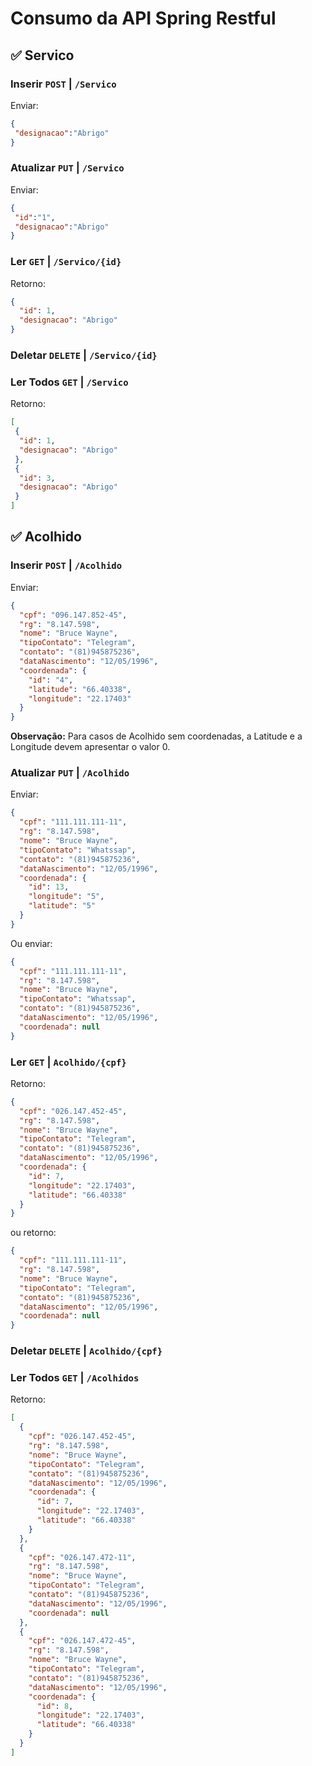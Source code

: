 # Consumo da API Spring Restful

## :white_check_mark: Servico

### Inserir `POST` | `/Servico`

Enviar: 
```json
{
 "designacao":"Abrigo"
}
```

### Atualizar `PUT` | `/Servico`

Enviar: 
```json
{
 "id":"1",
 "designacao":"Abrigo"
}
```

### Ler `GET` | `/Servico/{id}`

Retorno: 
```json
{
  "id": 1,
  "designacao": "Abrigo"
}
```

### Deletar `DELETE` | `/Servico/{id}`

### Ler Todos `GET` | `/Servico`

Retorno:
```json
[
 {
  "id": 1,
  "designacao": "Abrigo"
 },
 {
  "id": 3,
  "designacao": "Abrigo"
 }
]
```

## :white_check_mark: Acolhido

### Inserir `POST` | `/Acolhido`

Enviar: 
```json
{
  "cpf": "096.147.852-45",
  "rg": "8.147.598",
  "nome": "Bruce Wayne",
  "tipoContato": "Telegram",
  "contato": "(81)945875236",
  "dataNascimento": "12/05/1996",
  "coordenada": {
    "id": "4",
    "latitude": "66.40338",
    "longitude": "22.17403"
  }
}
```
**Observação:** Para casos de Acolhido sem coordenadas, a Latitude e a Longitude devem apresentar o valor 0.

### Atualizar `PUT` | `/Acolhido`

Enviar: 
```json
{
  "cpf": "111.111.111-11",
  "rg": "8.147.598",
  "nome": "Bruce Wayne",
  "tipoContato": "Whatssap",
  "contato": "(81)945875236",
  "dataNascimento": "12/05/1996",
  "coordenada": {
    "id": 13,
    "longitude": "5",
    "latitude": "5"
  }
}
```

Ou enviar: 
```json
{
  "cpf": "111.111.111-11",
  "rg": "8.147.598",
  "nome": "Bruce Wayne",
  "tipoContato": "Whatssap",
  "contato": "(81)945875236",
  "dataNascimento": "12/05/1996",
  "coordenada": null
}
```

### Ler `GET` | `Acolhido/{cpf}`

Retorno:
```json
{
  "cpf": "026.147.452-45",
  "rg": "8.147.598",
  "nome": "Bruce Wayne",
  "tipoContato": "Telegram",
  "contato": "(81)945875236",
  "dataNascimento": "12/05/1996",
  "coordenada": {
    "id": 7,
    "longitude": "22.17403",
    "latitude": "66.40338"
  }
}
```

ou retorno: 
```json
{
  "cpf": "111.111.111-11",
  "rg": "8.147.598",
  "nome": "Bruce Wayne",
  "tipoContato": "Telegram",
  "contato": "(81)945875236",
  "dataNascimento": "12/05/1996",
  "coordenada": null
}
```
### Deletar `DELETE` | `Acolhido/{cpf}`

### Ler Todos `GET` | `/Acolhidos`

Retorno:
```json
[
  {
    "cpf": "026.147.452-45",
    "rg": "8.147.598",
    "nome": "Bruce Wayne",
    "tipoContato": "Telegram",
    "contato": "(81)945875236",
    "dataNascimento": "12/05/1996",
    "coordenada": {
      "id": 7,
      "longitude": "22.17403",
      "latitude": "66.40338"
    }
  },
  {
    "cpf": "026.147.472-11",
    "rg": "8.147.598",
    "nome": "Bruce Wayne",
    "tipoContato": "Telegram",
    "contato": "(81)945875236",
    "dataNascimento": "12/05/1996",
    "coordenada": null
  },
  {
    "cpf": "026.147.472-45",
    "rg": "8.147.598",
    "nome": "Bruce Wayne",
    "tipoContato": "Telegram",
    "contato": "(81)945875236",
    "dataNascimento": "12/05/1996",
    "coordenada": {
      "id": 8,
      "longitude": "22.17403",
      "latitude": "66.40338"
    }
  }
]
```
